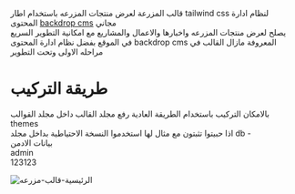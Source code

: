 
قالب المزرعة لعرض منتجات المزرعه باستخدام اطار tailwind css لنظام ادارة المحتوى [backdrop cms](https://backdropcms.org/) مجاني<br />
يصلح لعرض منتجات المزرعه واخبارها  والاعمال والمشاريع مع امكانية التطوير السريع في الموقع بفضل نظام ادارة المحتوى backdrop cms المعروفة
مازال القالب في مراحله الاولى وتحت التطوير 

# طريقة التركيب 
بالامكان التركيب باستخدام الطريقة العادية رفع مجلد القالب داخل مجلد القوالب themes <br />
اذا حبيتوا تثبتون مع مثال لها استخدموا النسخة الاحتياطية بداخل مجلد db - <br />
بيانات الادمن <br />
admin<br />
123123

![الرئيسية-قالب-مزرعه](https://github.com/shabib-m/abng_farm_one/assets/66571723/6a7d4505-30a3-47b2-9bee-d27f73c8563a)
